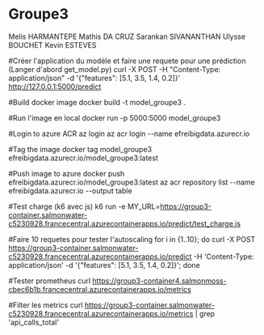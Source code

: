 # Groupe3
Melis HARMANTEPE
Mathis DA CRUZ
Sarankan SIVANANTHAN
Ulysse BOUCHET
Kevin ESTEVES

#Créer l'application du modèle et faire une requete pour une prédiction
(Langer d'abord get_model.py)
curl -X POST -H "Content-Type: application/json" -d '{"features": [5.1, 3.5, 1.4, 0.2]}' http://127.0.0.1:5000/predict

#Build docker image
docker build -t model_groupe3 .

#Run l'image en local
docker run -p 5000:5000 model_groupe3

#Login to azure ACR
az login
az acr login --name efreibigdata.azurecr.io

#Tag the image
docker tag model_groupe3 efreibigdata.azurecr.io/model_groupe3:latest

#Push image to azure
docker push efreibigdata.azurecr.io/model_groupe3:latest
az acr repository list --name efreibigdata.azurecr.io --output table

#Test charge (k6 avec js)
k6 run -e MY_URL=https://group3-container.salmonwater-c5230928.francecentral.azurecontainerapps.io/predict/test_charge.js

#Faire 10 requetes pour tester l'autoscaling
for i in {1..10}; do curl -X POST https://group3-container.salmonwater-c5230928.francecentral.azurecontainerapps.io/predict -H 'Content-Type: application/json' -d '{"features": [5.1, 3.5, 1.4, 0.2]}'; done

#Tester prometheus
curl https://group3-container4.salmonmoss-cbec6b1b.francecentral.azurecontainerapps.io/metrics

#Filter les metrics
curl https://group3-container.salmonwater-c5230928.francecentral.azurecontainerapps.io/metrics | grep 'api_calls_total'

